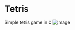 # Tetris
Simple tetris game in C
![image](https://github.com/OxD3ADB33F/Tetris/assets/123683822/8fd9fb47-bcbf-49a3-b14a-72cb3d1e4650)
